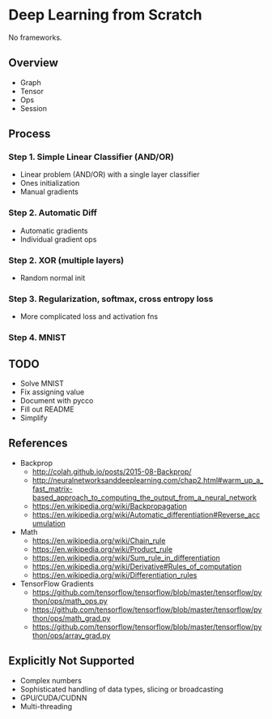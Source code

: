 # Deep Learning from Scratch

No frameworks.

## Overview

  - Graph
  - Tensor
  - Ops
  - Session

## Process

### Step 1. Simple Linear Classifier (AND/OR)

  - Linear problem (AND/OR) with a single layer classifier
  - Ones initialization
  - Manual gradients

### Step 2. Automatic Diff

  - Automatic gradients
  - Individual gradient ops

### Step 2. XOR (multiple layers)

  - Random normal init

### Step 3. Regularization, softmax, cross entropy loss

  - More complicated loss and activation fns

### Step 4. MNIST

## TODO

  - Solve MNIST
  - Fix assigning value
  - Document with pycco
  - Fill out README
  - Simplify

## References

  - Backprop
    - http://colah.github.io/posts/2015-08-Backprop/
    - http://neuralnetworksanddeeplearning.com/chap2.html#warm_up_a_fast_matrix-based_approach_to_computing_the_output_from_a_neural_network
    - https://en.wikipedia.org/wiki/Backpropagation
    - https://en.wikipedia.org/wiki/Automatic_differentiation#Reverse_accumulation
  - Math
    - https://en.wikipedia.org/wiki/Chain_rule
    - https://en.wikipedia.org/wiki/Product_rule
    - https://en.wikipedia.org/wiki/Sum_rule_in_differentiation
    - https://en.wikipedia.org/wiki/Derivative#Rules_of_computation
    - https://en.wikipedia.org/wiki/Differentiation_rules
  - TensorFlow Gradients
    - https://github.com/tensorflow/tensorflow/blob/master/tensorflow/python/ops/math_ops.py
    - https://github.com/tensorflow/tensorflow/blob/master/tensorflow/python/ops/math_grad.py
    - https://github.com/tensorflow/tensorflow/blob/master/tensorflow/python/ops/array_grad.py

## Explicitly Not Supported

  - Complex numbers
  - Sophisticated handling of data types, slicing or broadcasting
  - GPU/CUDA/CUDNN
  - Multi-threading
